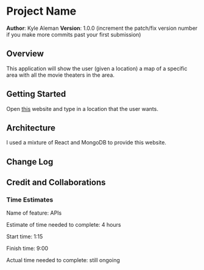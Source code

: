 # Project Name

**Author**: Kyle Aleman
**Version**: 1.0.0 (increment the patch/fix version number if you make more commits past your first submission)

## Overview

This application will show the user (given a location) a map of a specific area with all the movie theaters in the area.

## Getting Started

Open [this]() website and type in a location that the user wants.

## Architecture

I used a mixture of React and MongoDB to provide this website.

## Change Log
<!-- Use this area to document the iterative changes made to your application as each feature is successfully implemented. Use time stamps. Here's an example:

01-01-2001 4:59pm - Application now has a fully-functional express server, with a GET route for the location resource. -->

## Credit and Collaborations
<!-- Give credit (and a link) to other people or resources that helped you build this application. -->


<!-- ------------------------------------------------------------------------------------------------------------------ -->
### Time Estimates

Name of feature: APIs

Estimate of time needed to complete: 4 hours

Start time: 1:15

Finish time: 9:00

Actual time needed to complete: still ongoing
<!-- ------------------------------------------------------------------------------------------------------------------ -->

